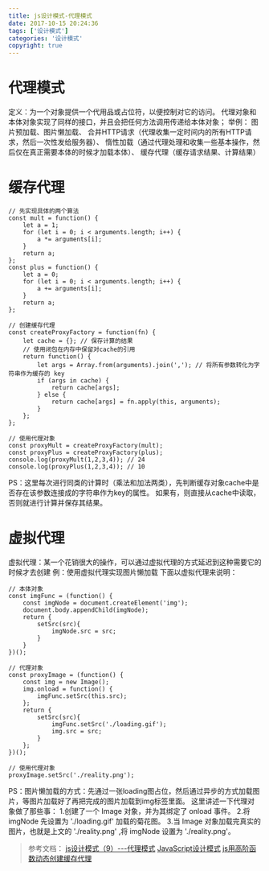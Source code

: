 ```yaml
---
title: js设计模式-代理模式
date: 2017-10-15 20:24:36
tags: ['设计模式']
categories: '设计模式'
copyright: true
---
```

#	代理模式
定义：为一个对象提供一个代用品或占位符，以便控制对它的访问。
	代理对象和本体对象实现了同样的接口，并且会把任何方法调用传递给本体对象；
举例：
	图片预加载、图片懒加载、
	合并HTTP请求（代理收集一定时间内的所有HTTP请求，然后一次性发给服务器）、
	惰性加载（通过代理处理和收集一些基本操作，然后仅在真正需要本体的时候才加载本体）、
	缓存代理（缓存请求结果、计算结果）

#	缓存代理
```
// 先实现具体的两个算法
const mult = function() {
	let a = 1;
	for (let i = 0; i < arguments.length; i++) {
		a *= arguments[i];
	}
	return a;
};
const plus = function() {
	let a = 0;
	for (let i = 0; i < arguments.length; i++) {
		a += arguments[i];
	}
	return a;
};

// 创建缓存代理
const createProxyFactory = function(fn) {
	let cache = {}; // 保存计算的结果
	// 使用闭包在内存中保留对cache的引用
	return function() {
		let args = Array.from(arguments).join(','); // 将所有参数转化为字符串作为缓存的 key
		if (args in cache) {
			return cache[args];
		} else {
			return cache[args] = fn.apply(this, arguments);
		}
	};
};

// 使用代理对象
const proxyMult = createProxyFactory(mult);
const proxyPlus = createProxyFactory(plus);
console.log(proxyMult(1,2,3,4)); // 24
console.log(proxyPlus(1,2,3,4)); // 10
```
PS：这里每次进行同类的计算时（乘法和加法两类），先判断缓存对象cache中是否存在该参数连接成的字符串作为key的属性。
如果有，则直接从cache中读取，否则就进行计算并保存其结果。
	
#	虚拟代理
虚拟代理：某一个花销很大的操作，可以通过虚拟代理的方式延迟到这种需要它的时候才去创建
例：使用虚拟代理实现图片懒加载
下面以虚拟代理来说明：
```
// 本体对象
const imgFunc = (function() {
	const imgNode = document.createElement('img');
	document.body.appendChild(imgNode);
	return {
		setSrc(src){
			imgNode.src = src;
		}
	}
})();

// 代理对象
const proxyImage = (function() {
	const img = new Image();
	img.onload = function() {
		imgFunc.setSrc(this.src);
	};
	return {
		setSrc(src){
			imgFunc.setSrc('./loading.gif');
			img.src = src;
		}
	};
})();

// 使用代理对象
proxyImage.setSrc('./reality.png');
```
PS：图片懒加载的方式：先通过一张loading图占位，然后通过异步的方式加载图片，等图片加载好了再把完成的图片加载到img标签里面。
这里讲述一下代理对象做了那些事：
1.创建了一个 Image 对象，并为其绑定了 onload 事件。
2.将 imgNode 先设置为 './loading.gif' 加载的菊花图。
3.当 Image 对象加载完真实的图片，也就是上文的 './reality.png' ,将 imgNode 设置为 './reality.png'。 
	
>	参考文档：
	[js设计模式（9）---代理模式](http://www.cnblogs.com/shamoguying1140/p/3169206.html)
	[JavaScript设计模式](https://juejin.im/post/59df4f74f265da430f311909)
	[ js用高阶函数动态创建缓存代理](http://blog.csdn.net/hi_xiexialing/article/details/54605065)

